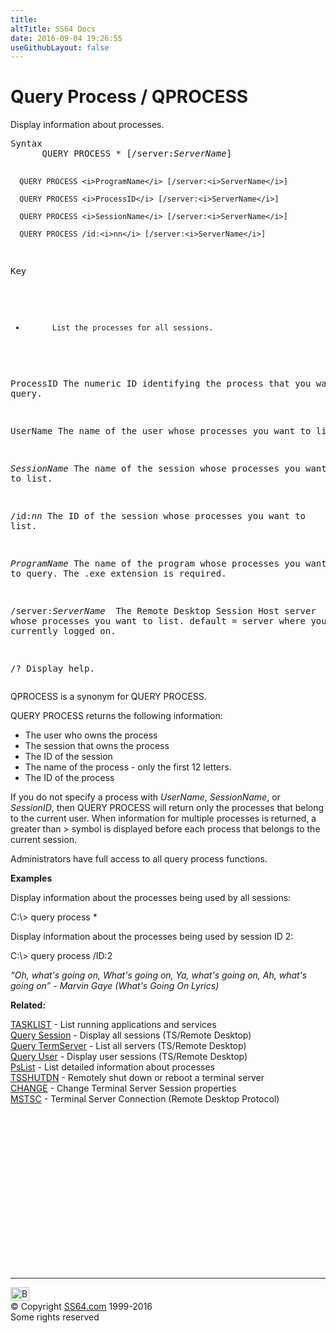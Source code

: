 ```yaml
---
title:
altTitle: SS64 Docs
date: 2016-09-04 19:26:55
useGithubLayout: false
---
```

<!-- #BeginLibraryItem "/Library/head_nt.lbi" --><!-- #EndLibraryItem --><h1>Query Process / QPROCESS </h1> 
<p>Display information about processes.</p>
<pre>Syntax
      QUERY PROCESS * [/server:<i>ServerName</i>]

      QUERY PROCESS <i>ProgramName</i> [/server:<i>ServerName</i>]

      QUERY PROCESS <i>ProcessID</i> [/server:<i>ServerName</i>]

      QUERY PROCESS <i>SessionName</i> [/server:<i>ServerName</i>]

      QUERY PROCESS /id:<i>nn</i> [/server:<i>ServerName</i>]

Key
   *           List the processes for all sessions.

   ProcessID   The numeric ID identifying the process that you want to query.

   UserName    The name of the user whose processes you want to list.

   <i>SessionName</i> The name of the session whose processes you want to list.

   /id:<i>nn</i>      The ID of the session whose processes you want to list.

   <i>ProgramName</i> The name of the program whose processes you want to query.
               The .exe extension is required.

   /server:<i>ServerName
              </i> The Remote Desktop Session Host server whose processes
               you want to list.
               default = server where you are currently logged on.

   /?          Display help.</pre>
<p> QPROCESS is a synonym for QUERY PROCESS. </p>
<p>QUERY PROCESS returns the following information:</p>
<ul>
<li>The user who owns the process</li>
<li>The session that owns the process</li>
<li>The ID of the session</li>
<li>The name of the process - only the first 12 letters.</li>
<li>The ID of the process</li>
</ul>
<p>If you do not specify a process with <i>UserName</i>, <i>SessionName</i>, or <i>SessionID</i>, then QUERY PROCESS will return only the processes that belong to the current user.  When information for multiple processes is returned, a greater than <span class="code">&gt;</span> symbol is displayed before each process that belongs to the current session.</p>
<p>Administrators have full access to all query process functions.</p>
<p><b>Examples</b></p>
<p>Display information about the processes being used by all sessions:</p>
<p class="code">C:\&gt; query process * </p>
<p>Display  information about the processes being used by session ID 2: </p>
<p class="code">C:\&gt; query process /ID:2</p>
<p class="quote"><i>“Oh, what's going on, What's going on, Ya, what's going on, Ah, what's going on” - Marvin Gaye
(What's Going On Lyrics)</i></p>
<p>  <b>Related:</b></p>
<p><a href="tasklist.html">TASKLIST</a> - List running applications and services<br>
<a href="query-session.html">Query Session</a> - Display all sessions (TS/Remote Desktop)<br>
<a href="query-termserver.html">Query TermServer</a> - List all servers (TS/Remote Desktop)<br>
<a href="query-user.html">Query User</a> - Display user sessions (TS/Remote Desktop)<br>
<a href="pslist.html">PsList</a> - List detailed information about processes<br>  
<a href="tsshutdn.html">TSSHUTDN</a> - Remotely shut down or reboot a terminal server<br>
<a href="change.html">CHANGE</a> - Change Terminal Server Session properties<br>
<a href="mstsc.html">MSTSC</a> - Terminal Server Connection (Remote Desktop Protocol)</p><!-- #BeginLibraryItem "/Library/foot_nt.lbi" --><p>
<!-- windows300 -->
<ins class="adsbygoogle" style="display:inline-block;width:300px;height:250px" data-ad-client="ca-pub-6140977852749469" data-ad-slot="7649547908"></ins>
<script>
(adsbygoogle = window.adsbygoogle || []).push({});
</script></p>
<hr>
<div id="bl" class="footer"><a href="query-process.html#"><img src="../images/top.png" width="30" height="22" alt="Back to the Top"></a></div>
<div id="br" class="footer, tagline">© Copyright <a href="http://ss64.com/">SS64.com</a> 1999-2016<br>
Some rights reserved</div><!-- #EndLibraryItem -->
